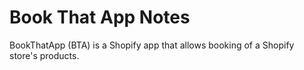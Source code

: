 # Book That App Notes

BookThatApp (BTA) is a Shopify app that allows booking of a Shopify store's products.
